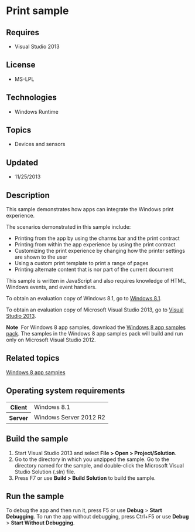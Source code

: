 # Print sample
## Requires
- Visual Studio 2013
## License
- MS-LPL
## Technologies
- Windows Runtime
## Topics
- Devices and sensors
## Updated
- 11/25/2013
## Description

<div id="mainSection">
<p>This sample demonstrates how apps can integrate the Windows print experience. </p>
<p>The scenarios demonstrated in this sample include: </p>
<ul>
<li>Printing from the app by using the charms bar and the print contract </li><li>Printing from within the app experience by using the print contract </li><li>Customizing the print experience by changing how the printer settings are shown to the user
</li><li>Using a custom print template to print a range of pages </li><li>Printing alternate content that is nor part of the current document </li></ul>
<p></p>
<p>This sample is written in JavaScript and also requires knowledge of HTML, Windows events, and event handlers.</p>
<p>To obtain an evaluation copy of Windows&nbsp;8.1, go to <a href="http://go.microsoft.com/fwlink/p/?linkid=301696">
Windows&nbsp;8.1</a>.</p>
<p>To obtain an evaluation copy of Microsoft Visual Studio&nbsp;2013, go to <a href="http://go.microsoft.com/fwlink/p/?linkid=301697">
Visual Studio&nbsp;2013</a>.</p>
<p></p>
<p class="note"><b>Note</b>&nbsp;&nbsp;For Windows&nbsp;8 app samples, download the <a href="http://go.microsoft.com/fwlink/p/?LinkId=301698">
Windows&nbsp;8 app samples pack</a>. The samples in the Windows&nbsp;8 app samples pack will build and run only on Microsoft Visual Studio&nbsp;2012.</p>
<p></p>
<h2><a id="related_topics"></a>Related topics</h2>
<dl><dt><a href="http://go.microsoft.com/fwlink/p/?LinkID=227694">Windows 8 app samples</a>
</dt></dl>
<h2>Operating system requirements</h2>
<table>
<tbody>
<tr>
<th>Client</th>
<td><dt>Windows&nbsp;8.1 </dt></td>
</tr>
<tr>
<th>Server</th>
<td><dt>Windows Server&nbsp;2012&nbsp;R2 </dt></td>
</tr>
</tbody>
</table>
<h2>Build the sample</h2>
<ol>
<li>Start Visual Studio&nbsp;2013 and select <b>File &gt; Open &gt; Project/Solution</b>.
</li><li>Go to the directory in which you unzipped the sample. Go to the directory named for the sample, and double-click the Microsoft Visual Studio Solution (.sln) file.
</li><li>Press F7 or use <b>Build &gt; Build Solution</b> to build the sample. </li></ol>
<h2>Run the sample</h2>
<p>To debug the app and then run it, press F5 or use <b>Debug</b> &gt; <b>Start Debugging</b>. To run the app without debugging, press Ctrl&#43;F5 or use
<b>Debug</b> &gt; <b>Start Without Debugging</b>.</p>
</div>
